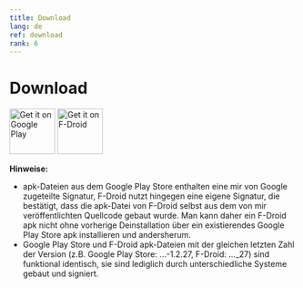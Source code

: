 ```yaml
---
title: Download
lang: de
ref: download
rank: 6
---
```


# Download
<!--- html syntax required here for scaling down the banners -->
[<img src="https://play.google.com/intl/en_us/badges/images/generic/en-play-badge.png"
alt="Get it on Google Play"
height="80">](https://play.google.com/store/apps/details?id=com.github.siggel.coordinatejoker)
[<img src="https://fdroid.gitlab.io/artwork/badge/get-it-on.png"
alt="Get it on F-Droid"
height="80">](https://f-droid.org/packages/com.github.siggel.coordinatejoker/)

**Hinweise:**
* apk-Dateien aus dem Google Play Store enthalten eine mir von Google zugeteilte Signatur, F-Droid nutzt hingegen eine eigene Signatur, die bestätigt, dass die apk-Datei von F-Droid selbst aus dem von mir veröffentlichten Quellcode gebaut wurde. Man kann daher ein F-Droid apk nicht ohne vorherige Deinstallation über ein existierendes Google Play Store apk installieren und andersherum.
* Google Play Store und F-Droid apk-Dateien mit der gleichen letzten Zahl der Version (z.B. Google Play Store: ...-1.2.27, F-Droid: ..._27) sind funktional identisch, sie sind lediglich durch unterschiedliche Systeme gebaut und signiert.
